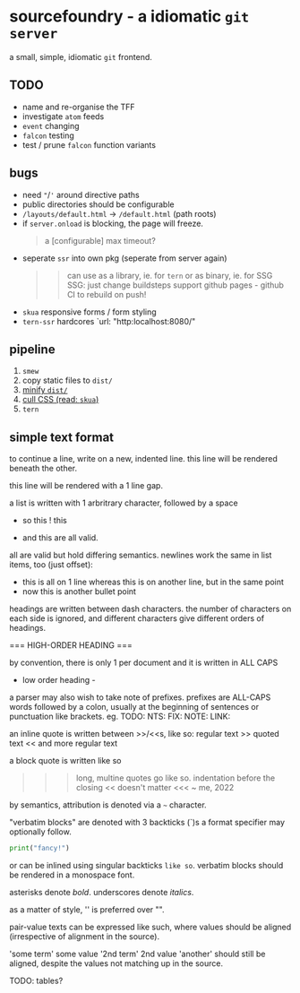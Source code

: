 # sourcefoundry - a idiomatic `git server`

a small, simple, idiomatic `git` frontend.

## TODO

- name and re-organise the TFF
- investigate `atom` feeds
- `event` changing
- `falcon` testing
- test / prune `falcon` function variants

## bugs

- need `"`/`'` around directive paths
- public directories should be configurable
- `/layouts/default.html` -> `/default.html` (path roots)
- if `server.onload` is blocking, the page will freeze. 
  > a [configurable] max timeout?
- seperate `ssr` into own pkg (seperate from server again)
  >> can use as a library, ie. for `tern` or as binary, ie. for SSG
  >> SSG: just change buildsteps
          support github pages - github CI to rebuild on push!
- `skua` responsive forms / form styling
- `tern-ssr` hardcores `url: "http:localhost:8080/"

## pipeline

1. `smew`
2. copy static files to `dist/`
3. [minify `dist/`](https://github.com/wilsonzlin/minify-html)
4. [cull CSS (read: `skua`)](https://github.com/purifycss/purifycss)
5. `tern`

## simple text format

to continue a line, write on a new,
  indented line.
this line will be rendered beneath the other.

this line will be rendered with a 1 line gap.

a list is written with 1 arbritrary character, followed by a space
- so this
! this
* and this are all valid.

all are valid but hold differing semantics.
newlines work the same in list items, too (just offset):
- this is
    all on 1 line
  whereas this is on another line, but in the same point
- now this is another bullet point

headings are written between dash characters. the number of characters on each
  side is ignored, and different characters give different orders of headings.

=== HIGH-ORDER HEADING ===

by convention, there is only 1 per document and it is written
  in ALL CAPS

- low order heading -

a parser may also wish to take note of prefixes.
prefixes are ALL-CAPS words followed by a colon, usually at the beginning of sentences
  or punctuation like brackets.
eg.
TODO: NTS: FIX: NOTE: LINK:

an inline quote is written between >>/<<s, like so:
regular text >> quoted text << and more regular text

a block quote is written like so
>>> long, multine quotes go like
    so. indentation before the
    closing << doesn't matter     <<<
    ~ me, 2022

by semantics, attribution is denoted via a `~` character.

"verbatim blocks" are denoted with 3 backticks (`)s 
a format specifier may optionally follow.

```python
print("fancy!")
```

or can be inlined using singular backticks `like so`.
verbatim blocks should be rendered in a monospace font.

asterisks denote *bold*.
underscores denote _italics_.

as a matter of style, '' is preferred over "".

pair-value texts can be expressed like such, where values
  should be aligned (irrespective of alignment in the source).

'some term' some value 
'2nd term'  2nd value
'another' should still be aligned, despite the values not
            matching up in the source.

TODO: tables?

